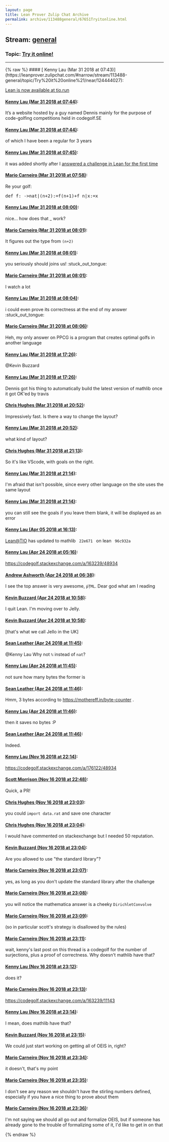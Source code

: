 ```yaml
---
layout: page
title: Lean Prover Zulip Chat Archive 
permalink: archive/113488general/67651Tryitonline.html
---
```


## Stream: [general](https://leanprover-community.github.io/archive/113488general/index.html)
### Topic: [Try it online!](https://leanprover-community.github.io/archive/113488general/67651Tryitonline.html)

---

<base href="https://leanprover.zulipchat.com">
{% raw %}
#### [ Kenny Lau (Mar 31 2018 at 07:43)](https://leanprover.zulipchat.com/#narrow/stream/113488-general/topic/Try%20it%20online%21/near/124444027):
<p><a href="https://tio.run/##y0lNzPv/PzO3IL@oRCExLzGnsjizWK8oNTGHSzk5IzU5WyEvsUQvMSUlPjk/NxcmpmGkYKUAUqT5/z8A" target="_blank" title="https://tio.run/##y0lNzPv/PzO3IL@oRCExLzGnsjizWK8oNTGHSzk5IzU5WyEvsUQvMSUlPjk/NxcmpmGkYKUAUqT5/z8A">Lean is now available at tio.run</a></p>

#### [ Kenny Lau (Mar 31 2018 at 07:44)](https://leanprover.zulipchat.com/#narrow/stream/113488-general/topic/Try%20it%20online%21/near/124444036):
<p>It’s a website hosted by a guy named Dennis mainly for the purpose of code-golfing competitions held in codegolf.SE</p>

#### [ Kenny Lau (Mar 31 2018 at 07:44)](https://leanprover.zulipchat.com/#narrow/stream/113488-general/topic/Try%20it%20online%21/near/124444076):
<p>of which I have been a regular for 3 years</p>

#### [ Kenny Lau (Mar 31 2018 at 07:45)](https://leanprover.zulipchat.com/#narrow/stream/113488-general/topic/Try%20it%20online%21/near/124444084):
<p>it was added shortly after I <a href="https://codegolf.stackexchange.com/a/160919/48934" target="_blank" title="https://codegolf.stackexchange.com/a/160919/48934">answered a challenge in Lean for the first time</a></p>

#### [ Mario Carneiro (Mar 31 2018 at 07:58)](https://leanprover.zulipchat.com/#narrow/stream/113488-general/topic/Try%20it%20online%21/near/124444387):
<p>Re your golf:</p>
<div class="codehilite"><pre><span></span>def f:_-&gt;nat|(n+2):=f(n+1)+f n|x:=x
</pre></div>

#### [ Kenny Lau (Mar 31 2018 at 08:00)](https://leanprover.zulipchat.com/#narrow/stream/113488-general/topic/Try%20it%20online%21/near/124444436):
<p>nice... how does that _ work?</p>

#### [ Mario Carneiro (Mar 31 2018 at 08:01)](https://leanprover.zulipchat.com/#narrow/stream/113488-general/topic/Try%20it%20online%21/near/124444445):
<p>It figures out the type from <code>(n+2)</code></p>

#### [ Kenny Lau (Mar 31 2018 at 08:01)](https://leanprover.zulipchat.com/#narrow/stream/113488-general/topic/Try%20it%20online%21/near/124444447):
<p>you seriously should joins us! <span class="emoji emoji-1f61b" title="stuck out tongue">:stuck_out_tongue:</span></p>

#### [ Mario Carneiro (Mar 31 2018 at 08:01)](https://leanprover.zulipchat.com/#narrow/stream/113488-general/topic/Try%20it%20online%21/near/124444448):
<p>I watch a lot</p>

#### [ Kenny Lau (Mar 31 2018 at 08:04)](https://leanprover.zulipchat.com/#narrow/stream/113488-general/topic/Try%20it%20online%21/near/124444535):
<p>i could even prove its correctness at the end of my answer <span class="emoji emoji-1f61b" title="stuck out tongue">:stuck_out_tongue:</span></p>

#### [ Mario Carneiro (Mar 31 2018 at 08:06)](https://leanprover.zulipchat.com/#narrow/stream/113488-general/topic/Try%20it%20online%21/near/124444586):
<p>Heh, my only answer on PPCG is a program that creates optimal golfs in another language</p>

#### [ Kenny Lau (Mar 31 2018 at 17:26)](https://leanprover.zulipchat.com/#narrow/stream/113488-general/topic/Try%20it%20online%21/near/124457803):
<p><span class="user-mention" data-user-id="110038">@Kevin Buzzard</span></p>

#### [ Kenny Lau (Mar 31 2018 at 17:26)](https://leanprover.zulipchat.com/#narrow/stream/113488-general/topic/Try%20it%20online%21/near/124457805):
<p>Dennis got his thing to automatically build the latest version of mathlib once it got OK'ed by travis</p>

#### [ Chris Hughes (Mar 31 2018 at 20:52)](https://leanprover.zulipchat.com/#narrow/stream/113488-general/topic/Try%20it%20online%21/near/124462918):
<p>Impressively fast. Is there a way to change the layout?</p>

#### [ Kenny Lau (Mar 31 2018 at 20:52)](https://leanprover.zulipchat.com/#narrow/stream/113488-general/topic/Try%20it%20online%21/near/124462920):
<p>what kind of layout?</p>

#### [ Chris Hughes (Mar 31 2018 at 21:13)](https://leanprover.zulipchat.com/#narrow/stream/113488-general/topic/Try%20it%20online%21/near/124463425):
<p>So it's like VScode, with goals on the right.</p>

#### [ Kenny Lau (Mar 31 2018 at 21:14)](https://leanprover.zulipchat.com/#narrow/stream/113488-general/topic/Try%20it%20online%21/near/124463465):
<p>I'm afraid that isn't possible, since every other language on the site uses the same layout</p>

#### [ Kenny Lau (Mar 31 2018 at 21:14)](https://leanprover.zulipchat.com/#narrow/stream/113488-general/topic/Try%20it%20online%21/near/124463467):
<p>you can still see the goals if you leave them blank, it will be displayed as an error</p>

#### [ Kenny Lau (Apr 05 2018 at 16:13)](https://leanprover.zulipchat.com/#narrow/stream/113488-general/topic/Try%20it%20online%21/near/124672274):
<p><a href="https://tio.run/##y0lNzPv/PzO3IL@oRCExLzGnsjizWK8oNTGHSzk5IzU5WyEvsUQvMSUlPjk/NxcmpmGkYKUAUqT5/z8A" target="_blank" title="https://tio.run/##y0lNzPv/PzO3IL@oRCExLzGnsjizWK8oNTGHSzk5IzU5WyEvsUQvMSUlPjk/NxcmpmGkYKUAUqT5/z8A">Lean@TIO</a> has updated to mathlib <code> 22e671 </code> on lean <code> 96c932a </code></p>

#### [ Kenny Lau (Apr 24 2018 at 05:16)](https://leanprover.zulipchat.com/#narrow/stream/113488-general/topic/Try%20it%20online%21/near/125600886):
<p><a href="https://codegolf.stackexchange.com/a/163239/48934" target="_blank" title="https://codegolf.stackexchange.com/a/163239/48934">https://codegolf.stackexchange.com/a/163239/48934</a></p>

#### [ Andrew Ashworth (Apr 24 2018 at 06:38)](https://leanprover.zulipchat.com/#narrow/stream/113488-general/topic/Try%20it%20online%21/near/125603271):
<p>I see the top answer is very awesome, <code>ṗṬML</code>. Dear god what am I reading</p>

#### [ Kevin Buzzard (Apr 24 2018 at 10:58)](https://leanprover.zulipchat.com/#narrow/stream/113488-general/topic/Try%20it%20online%21/near/125611300):
<p>I quit Lean. I'm moving over to Jelly.</p>

#### [ Kevin Buzzard (Apr 24 2018 at 10:58)](https://leanprover.zulipchat.com/#narrow/stream/113488-general/topic/Try%20it%20online%21/near/125611305):
<p>[that's what we call Jello in the UK]</p>

#### [ Sean Leather (Apr 24 2018 at 11:45)](https://leanprover.zulipchat.com/#narrow/stream/113488-general/topic/Try%20it%20online%21/near/125613031):
<p><span class="user-mention" data-user-id="110064">@Kenny Lau</span> Why not <code>ℕ</code> instead of <code>nat</code>?</p>

#### [ Kenny Lau (Apr 24 2018 at 11:45)](https://leanprover.zulipchat.com/#narrow/stream/113488-general/topic/Try%20it%20online%21/near/125613033):
<p>not sure how many bytes the former is</p>

#### [ Sean Leather (Apr 24 2018 at 11:46)](https://leanprover.zulipchat.com/#narrow/stream/113488-general/topic/Try%20it%20online%21/near/125613089):
<p>Hmm, 3 bytes according to <a href="https://mothereff.in/byte-counter" target="_blank" title="https://mothereff.in/byte-counter">https://mothereff.in/byte-counter</a> .</p>

#### [ Kenny Lau (Apr 24 2018 at 11:46)](https://leanprover.zulipchat.com/#narrow/stream/113488-general/topic/Try%20it%20online%21/near/125613094):
<p>then it saves no bytes :P</p>

#### [ Sean Leather (Apr 24 2018 at 11:46)](https://leanprover.zulipchat.com/#narrow/stream/113488-general/topic/Try%20it%20online%21/near/125613097):
<p>Indeed.</p>

#### [ Kenny Lau (Nov 16 2018 at 22:14)](https://leanprover.zulipchat.com/#narrow/stream/113488-general/topic/Try%20it%20online%21/near/147846641):
<p><a href="https://codegolf.stackexchange.com/a/176122/48934" target="_blank" title="https://codegolf.stackexchange.com/a/176122/48934">https://codegolf.stackexchange.com/a/176122/48934</a></p>

#### [ Scott Morrison (Nov 16 2018 at 22:48)](https://leanprover.zulipchat.com/#narrow/stream/113488-general/topic/Try%20it%20online%21/near/147848525):
<p>Quick, a PR!</p>

#### [ Chris Hughes (Nov 16 2018 at 23:03)](https://leanprover.zulipchat.com/#narrow/stream/113488-general/topic/Try%20it%20online%21/near/147849345):
<p>you could <code>import data.rat</code> and save one character</p>

#### [ Chris Hughes (Nov 16 2018 at 23:04)](https://leanprover.zulipchat.com/#narrow/stream/113488-general/topic/Try%20it%20online%21/near/147849432):
<p>I would have commented on stackexchange but I needed 50 reputation.</p>

#### [ Kevin Buzzard (Nov 16 2018 at 23:04)](https://leanprover.zulipchat.com/#narrow/stream/113488-general/topic/Try%20it%20online%21/near/147849439):
<p>Are you allowed to use "the standard library"?</p>

#### [ Mario Carneiro (Nov 16 2018 at 23:07)](https://leanprover.zulipchat.com/#narrow/stream/113488-general/topic/Try%20it%20online%21/near/147849595):
<p>yes, as long as you don't update the standard library after the challenge</p>

#### [ Mario Carneiro (Nov 16 2018 at 23:08)](https://leanprover.zulipchat.com/#narrow/stream/113488-general/topic/Try%20it%20online%21/near/147849650):
<p>you will notice the mathematica answer is a cheeky <code>DirichletConvolve</code></p>

#### [ Mario Carneiro (Nov 16 2018 at 23:09)](https://leanprover.zulipchat.com/#narrow/stream/113488-general/topic/Try%20it%20online%21/near/147849669):
<p>(so in particular scott's strategy is disallowed by the rules)</p>

#### [ Mario Carneiro (Nov 16 2018 at 23:11)](https://leanprover.zulipchat.com/#narrow/stream/113488-general/topic/Try%20it%20online%21/near/147849792):
<p>wait, kenny's last post on this thread is a codegolf for the number of surjections, plus a proof of correctness. Why doesn't mathlib have that?</p>

#### [ Kenny Lau (Nov 16 2018 at 23:12)](https://leanprover.zulipchat.com/#narrow/stream/113488-general/topic/Try%20it%20online%21/near/147849855):
<p>does it?</p>

#### [ Mario Carneiro (Nov 16 2018 at 23:13)](https://leanprover.zulipchat.com/#narrow/stream/113488-general/topic/Try%20it%20online%21/near/147849864):
<p><a href="https://codegolf.stackexchange.com/a/163239/11143" target="_blank" title="https://codegolf.stackexchange.com/a/163239/11143">https://codegolf.stackexchange.com/a/163239/11143</a></p>

#### [ Kenny Lau (Nov 16 2018 at 23:14)](https://leanprover.zulipchat.com/#narrow/stream/113488-general/topic/Try%20it%20online%21/near/147849969):
<p>I mean, does mathlib have that?</p>

#### [ Kevin Buzzard (Nov 16 2018 at 23:15)](https://leanprover.zulipchat.com/#narrow/stream/113488-general/topic/Try%20it%20online%21/near/147850001):
<p>We could just start working on getting all of OEIS in, right?</p>

#### [ Mario Carneiro (Nov 16 2018 at 23:34)](https://leanprover.zulipchat.com/#narrow/stream/113488-general/topic/Try%20it%20online%21/near/147850991):
<p>it doesn't, that's my point</p>

#### [ Mario Carneiro (Nov 16 2018 at 23:35)](https://leanprover.zulipchat.com/#narrow/stream/113488-general/topic/Try%20it%20online%21/near/147851047):
<p>I don't see any reason we shouldn't have the stirling numbers defined, especially if you have a nice thing to prove about them</p>

#### [ Mario Carneiro (Nov 16 2018 at 23:36)](https://leanprover.zulipchat.com/#narrow/stream/113488-general/topic/Try%20it%20online%21/near/147851151):
<p>I'm not saying we should all go out and formalize OEIS, but if someone has already gone to the trouble of formalizing some of it, I'd like to get in on that</p>


{% endraw %}
